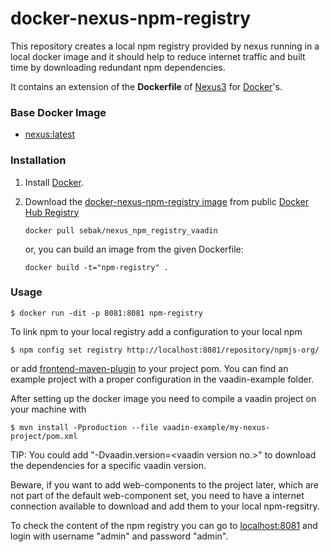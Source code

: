 # docker-nexus-npm-registry
This repository creates a local npm registry provided by nexus running in a local docker image and it should help to reduce internet traffic and built time by downloading redundant npm dependencies.

It contains an extension of the **Dockerfile** of [Nexus3](https://github.com/sonatype/docker-nexus) for [Docker](https://www.docker.com/)'s.


### Base Docker Image

* [nexus:latest](https://hub.docker.com/r/sonatype/nexus)


### Installation

1. Install [Docker](https://www.docker.com/).

2. Download the [docker-nexus-npm-registry image](https://hub.docker.com/r/sebak/nexus_npm_registry_vaadin) from public [Docker Hub Registry](https://registry.hub.docker.com/)

    `docker pull sebak/nexus_npm_registry_vaadin`

   or, you can build an image from the given Dockerfile: 
   
    `docker build -t="npm-registry" .`


### Usage

    $ docker run -dit -p 8081:8081 npm-registry

To link npm to your local registry add a configuration to your local npm

    $ npm config set registry http://localhost:8081/repository/npmjs-org/

or add [frontend-maven-plugin](https://repo1.maven.org/maven2/com/github/eirslett/frontend-maven-plugin/) to your project pom. You can find an example project with a proper configuration in the vaadin-example folder.

After setting up the docker image you need to compile a vaadin project on your machine with 
    
    $ mvn install -Pproduction --file vaadin-example/my-nexus-project/pom.xml

TIP: You could add "-Dvaadin.version=&#60;vaadin version no.&#62;" to download the dependencies for a specific vaadin version. 

Beware, if you want to add web-components to the project later, which are not part of the default web-component set, you need to have a internet connection available to download and add them to your local npm-regsitry.

To check the content of the npm registry you can go to [localhost:8081](http://localhost:8081/) and login with username "admin" and password "admin".
